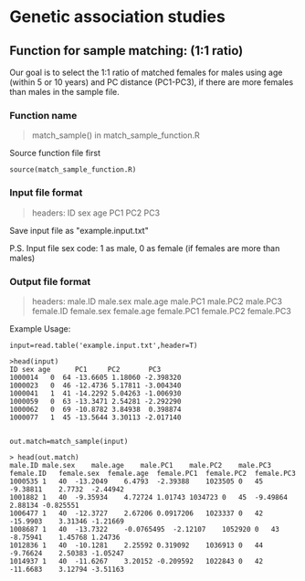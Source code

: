 # Genetic association studies 

## Function for sample matching: (1:1 ratio)

Our goal is to select the 1:1 ratio of matched females for males using age (within 5 or 10 years) and PC distance (PC1-PC3), if there are more females than males in the sample file.

### Function name
>match_sample() in match_sample_function.R

Source function file first
```
source(match_sample_function.R)
```
### Input file format

> headers: ID sex age PC1 PC2 PC3

Save input file as "example.input.txt"

P.S. Input file sex code: 1 as male, 0 as female (if females are more than males) 

### Output file format

> headers: male.ID male.sex male.age  male.PC1  male.PC2  male.PC3 female.ID female.sex female.age female.PC1 female.PC2 female.PC3

Example Usage:
```
input=read.table('example.input.txt',header=T)

>head(input)
ID sex age      PC1     PC2       PC3
1000014   0  64 -13.6605 1.18060 -2.398320
1000023   0  46 -12.4736 5.17811 -3.004340
1000041   1  41 -14.2292 5.04263 -1.006930
1000059   0  63 -13.3471 2.54281 -2.292290
1000062   0  69 -10.8782 3.84938  0.398874
1000077   1  45 -13.5644 3.30113 -2.017140


out.match=match_sample(input)

> head(out.match)
male.ID	male.sex	male.age	male.PC1	male.PC2	male.PC3	female.ID	female.sex	female.age	female.PC1	female.PC2	female.PC3
1000535	1	40	-13.2049	6.4793	-2.39388	1023505	0	45	-9.38811	2.7732	-2.44942
1001882	1	40	-9.35934	4.72724	1.01743	1034723	0	45	-9.49864	2.88134	-0.825551
1006477	1	40	-12.3727	2.67206	0.0917206	1023337	0	42	-15.9903	3.31346	-1.21669
1008687	1	40	-13.7322	-0.0765495	-2.12107	1052920	0	43	-8.75941	1.45768	1.24736
1012836	1	40	-10.1281	2.25592	0.319092	1036913	0	44	-9.76624	2.50383	-1.05247
1014937	1	40	-11.6267	3.20152	-0.209592	1022843	0	42	-11.6683	3.12794	-3.51163




```
